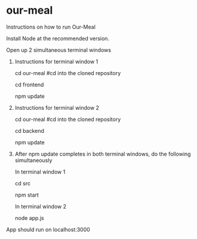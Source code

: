 # our-meal


Instructions on how to run Our-Meal

Install Node at the recommended version.

Open up 2 simultaneous terminal windows

1. Instructions for terminal window 1

    cd our-meal         #cd into the cloned repository 

    cd frontend

    npm update


2. Instructions for terminal window 2

    cd our-meal        #cd into the cloned repository 

    cd backend

    npm update

3. After npm update completes in both terminal windows, do the following simultaneously

    In terminal window 1

    cd src

    npm start

    In terminal window 2

    node app.js

App should run on localhost:3000



